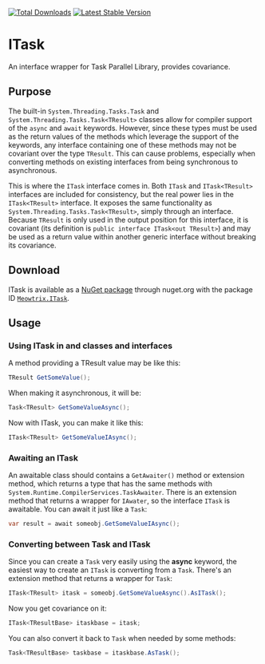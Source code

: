 [![Total Downloads](https://img.shields.io/nuget/dt/Meowtrix.ITask.svg)](http://www.nuget.org/packages/MorseCode.ITask/)
[![Latest Stable Version](https://img.shields.io/nuget/v/Meowtrix.ITask.svg)](http://www.nuget.org/packages/MorseCode.ITask/)
# ITask
An interface wrapper for Task Parallel Library, provides covariance.

## Purpose

The built-in `System.Threading.Tasks.Task` and `System.Threading.Tasks.Task<TResult>` classes allow for compiler support of the `async` and `await` keywords.  However, since these types must be used as the return values of the methods which leverage the support of the keywords, any interface containing one of these methods may not be covariant over the type `TResult`.  This can cause problems, especially when converting methods on existing interfaces from being synchronous to asynchronous.

This is where the `ITask` interface comes in.  Both `ITask` and `ITask<TResult>` interfaces are included for consistency, but the real power lies in the `ITask<TResult>` interface.  It exposes the same functionality as `System.Threading.Tasks.Task<TResult>`, simply through an interface.  Because `TResult` is only used in the output position for this interface, it is covariant (its definition is `public interface ITask<out TResult>`) and may be used as a return value within another generic interface without breaking its covariance.

## Download

ITask is available as a [NuGet package](http://www.nuget.org/packages/Meowtrix.ITask/) through nuget.org with the package ID [`Meowtrix.ITask`](http://www.nuget.org/packages/Meowtrix.ITask/).

## Usage

### Using ITask in and classes and interfaces

A method providing a TResult value may be like this:

```C#
TResult GetSomeValue();
```

When making it asynchronous, it will be:

```C#
Task<TResult> GetSomeValueAsync();
```

Now with ITask, you can make it like this:

```C#
ITask<TResult> GetSomeValueIAsync();
```

### Awaiting an ITask

An awaitable class should contains a ```GetAwaiter()``` method or extension method, which returns a type that has the same methods with ```System.Runtime.CompilerServices.TaskAwaiter```. There is an extension method that returns a wrapper for ```IAwater```, so the interface ```ITask``` is awaitable.
You can await it just like a ```Task```:

```C#
var result = await someobj.GetSomeValueIAsync();
```

### Converting between Task and ITask

Since you can create a ```Task``` very easily using the __async__ keyword, the easiest way to create an ```ITask``` is converting from a ```Task```.
There's an extension method that returns a wrapper for ```Task```:

```C#
ITask<TResult> itask = someobj.GetSomeValueAsync().AsITask();
```

Now you get covariance on it:

```C#
ITask<TResultBase> itaskbase = itask;
```

You can also convert it back to ```Task``` when needed by some methods:

```C#
Task<TResultBase> taskbase = itaskbase.AsTask();
```
